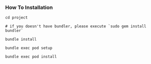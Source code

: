 
### How To Installation
~~~
cd project
~~~

~~~
# if you doesn't have bundler, please execute `sudo gem install bundler`
~~~

~~~
bundle install
~~~
~~~
bundle exec pod setup
~~~
~~~
bundle exec pod install
~~~

